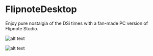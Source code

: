 # FlipnoteDesktop
Enjoy pure nostalgia of the DSi times with a fan-made PC version of  Flipnote Studio.

![alt text](https://github.com/NotImplementedLife/Resources/blob/main/FlipnoteDesktop/images/logo.png?raw=true)

![alt text](https://github.com/NotImplementedLife/Resources/blob/main/FlipnoteDesktop/images/inapp-shot.png?raw=true)
